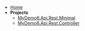 - [Home](/)
- **Projects**
  - [MyDemo6.Api.Rest.Minimal](MyDemo6.Api.Rest.Minimal.md)
  - [MyDemo6.Api.Rest.Controller](MyDemo6.Api.Rest.Controller.md)
